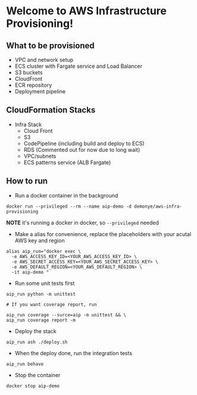 
# Welcome to AWS Infrastructure Provisioning!

## What to be provisioned
* VPC and network setup
* ECS cluster with Fargate service and Load Balancer
* S3 buckets
* CloudFront
* ECR repository
* Deployment pipeline

## CloudFormation Stacks

* Infra Stack
  * Cloud Front
  * S3
  * CodePipeline (including build and deploy to ECS)
  * RDS (Commented out for now due to long wait)
  * VPC/subnets
  * ECS patterns service (ALB Fargate)

## How to run

* Run a docker container in the background

```
docker run --privileged --rm --name aip-demo -d demonye/aws-infra-provisioning
```

**NOTE** it's running a docker in docker, so `--privileged` needed

* Make a alias for convenience, replace the placeholders with your acutal AWS key and region

```
alias aip_run="docker exec \
  -e AWS_ACCESS_KEY_ID=<YOUR_AWS_ACCESS_KEY_ID> \
  -e AWS_SECRET_ACCESS_KEY=<YOUR_AWS_SECRET_ACCESS_KEY> \
  -e AWS_DEFAULT_REGION=<YOUR_AWS_DEFAULT_REGION> \
  -it aip-demo "
```

* Run some unit tests first

```
aip_run python -m unittest

# If you want coverage report, run

aip_run coverage --surce=aip -m unittest && \
aip_run coverage report -m
```

* Deploy the stack

```
aip_run ash ./deploy.sh
```

* When the deploy done, run the integration tests

```
aip_run behave
```

* Stop the container
```
docker stop aip-demo
```
